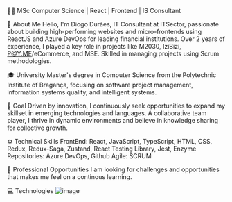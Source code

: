 👨‍💻 MSc Computer Science | React | Frontend | IS Consultant

🚀 About Me
Hello, I'm Diogo Durães, IT Consultant at ITSector, passionate about building high-performing websites and micro-frontends using ReactJS and Azure DevOps for leading financial institutions. Over 2 years of experience, I played a key role in projects like M2030, IziBizi, P@Y.ME/eCommerce, and MSE. Skilled in managing projects using Scrum methodologies.

🎓 University
Master's degree in Computer Science from the Polytechnic Institute of Bragança, focusing on software project management, information systems quality, and intelligent systems.

🎯 Goal
Driven by innovation, I continuously seek opportunities to expand my skillset in emerging technologies and languages. A collaborative team player, I thrive in dynamic environments and believe in knowledge sharing for collective growth.

⚙️ Technical Skills
FrontEnd: React, JavaScript, TypeScript, HTML, CSS, Redux, Redux-Saga, Zustand, React Testing Library, Jest, Enzyme
Repositories: Azure DevOps, Github
Agile: SCRUM

💼 Professional Opportunities
I am looking for challenges and opportunities that makes me feel on a continous learning.

💻 Technologies
![image](https://github.com/DiogoAndreMachadoDuraes/DiogoDuraes/assets/61517303/ddf43ceb-4c3c-4b85-ba9a-9968f8e686f5)
